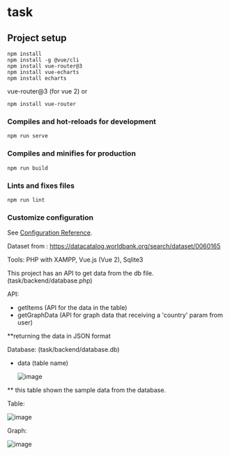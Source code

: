 # task

## Project setup
```
npm install
npm install -g @vue/cli
npm install vue-router@3 
npm install vue-echarts
npm install echarts
```
vue-router@3 (for vue 2)
or 
```
npm install vue-router
```

### Compiles and hot-reloads for development
```
npm run serve
```

### Compiles and minifies for production
```
npm run build
```

### Lints and fixes files
```
npm run lint
```

### Customize configuration
See [Configuration Reference](https://cli.vuejs.org/config/).





Dataset from :
https://datacatalog.worldbank.org/search/dataset/0060165


Tools:
PHP with XAMPP, Vue.js (Vue 2), Sqlite3

This project has an API to get data from the db file.  (task/backend/database.php)

API: 
- getItems
  (API for the data in the table)
- getGraphData
  (API for graph data that receiving a 'country' param from user)

**returning the data in JSON format 

Database: (task/backend/database.db)
- data (table name)
  
  ![image](https://github.com/KirstenC2/task/assets/89898288/1bb1b7dc-865c-42e7-864c-34061e7ec1bd)

  
** this table shown the sample data from the database.

Table:

![image](https://github.com/KirstenC2/Technical_task/assets/89898288/1d16a907-ef94-4b13-977d-f04183d2e8e1)




Graph:


![image](https://github.com/KirstenC2/Technical_task/assets/89898288/ffa62fd4-31b8-4047-8b3f-ad01d571f775)



